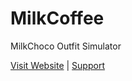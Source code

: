 # MilkCoffee
MilkChoco Outfit Simulator

[Visit Website](https://milkcoffee.cf) | [Support](https://discord.com/RbzSSrw)